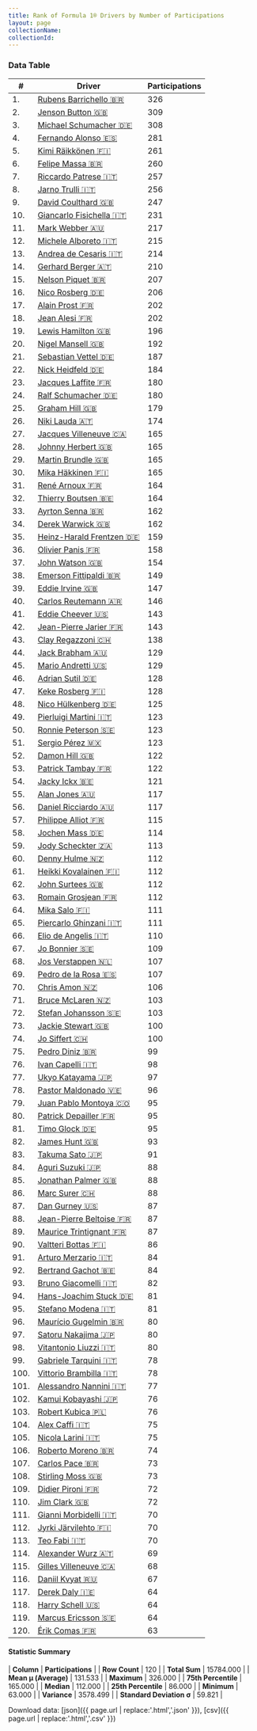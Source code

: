 ```yaml
---
title: Rank of Formula 1® Drivers by Number of Participations
layout: page
collectionName: 
collectionId: 
---
```




<canvas id="chart" width="400" height="180"></canvas>
<script>
var data = {
  "labels" : [
    "Rubens Barrichello",
    "Jenson Button",
    "Michael Schumacher",
    "Fernando Alonso",
    "Kimi Räikkönen",
    "Felipe Massa",
    "Riccardo Patrese",
    "Jarno Trulli",
    "David Coulthard",
    "Giancarlo Fisichella",
    "Mark Webber",
    "Michele Alboreto",
    "Andrea de Cesaris",
    "Gerhard Berger",
    "Nelson Piquet",
    "Nico Rosberg",
    "Alain Prost",
    "Jean Alesi",
    "Lewis Hamilton",
    "Nigel Mansell",
    "Sebastian Vettel",
    "Nick Heidfeld",
    "Jacques Laffite",
    "Ralf Schumacher",
    "Graham Hill",
    "Niki Lauda",
    "Jacques Villeneuve",
    "Johnny Herbert",
    "Martin Brundle",
    "Mika Häkkinen",
    "René Arnoux",
    "Thierry Boutsen",
    "Ayrton Senna",
    "Derek Warwick",
    "Heinz-Harald Frentzen",
    "Olivier Panis",
    "John Watson",
    "Emerson Fittipaldi",
    "Eddie Irvine",
    "Carlos Reutemann",
    "Eddie Cheever",
    "Jean-Pierre Jarier",
    "Clay Regazzoni",
    "Jack Brabham",
    "Mario Andretti",
    "Adrian Sutil",
    "Keke Rosberg",
    "Nico Hülkenberg",
    "Pierluigi Martini",
    "Ronnie Peterson",
    "Sergio Pérez",
    "Damon Hill",
    "Patrick Tambay",
    "Jacky Ickx",
    "Alan Jones",
    "Daniel Ricciardo",
    "Philippe Alliot",
    "Jochen Mass",
    "Jody Scheckter",
    "Denny Hulme",
    "Heikki Kovalainen",
    "John Surtees",
    "Romain Grosjean",
    "Mika Salo",
    "Piercarlo Ghinzani",
    "Elio de Angelis",
    "Jo Bonnier",
    "Jos Verstappen",
    "Pedro de la Rosa",
    "Chris Amon",
    "Bruce McLaren",
    "Stefan Johansson",
    "Jackie Stewart",
    "Jo Siffert",
    "Pedro Diniz",
    "Ivan Capelli",
    "Ukyo Katayama",
    "Pastor Maldonado",
    "Juan Pablo Montoya",
    "Patrick Depailler",
    "Timo Glock",
    "James Hunt",
    "Takuma Sato",
    "Aguri Suzuki",
    "Jonathan Palmer",
    "Marc Surer",
    "Dan Gurney",
    "Jean-Pierre Beltoise",
    "Maurice Trintignant",
    "Valtteri Bottas",
    "Arturo Merzario",
    "Bertrand Gachot",
    "Bruno Giacomelli",
    "Hans-Joachim Stuck",
    "Stefano Modena",
    "Maurício Gugelmin",
    "Satoru Nakajima",
    "Vitantonio Liuzzi",
    "Gabriele Tarquini",
    "Vittorio Brambilla",
    "Alessandro Nannini",
    "Kamui Kobayashi",
    "Robert Kubica",
    "Alex Caffi",
    "Nicola Larini",
    "Roberto Moreno",
    "Carlos Pace",
    "Stirling Moss",
    "Didier Pironi",
    "Jim Clark",
    "Gianni Morbidelli",
    "Jyrki Järvilehto",
    "Teo Fabi",
    "Alexander Wurz",
    "Gilles Villeneuve",
    "Daniil Kvyat",
    "Derek Daly",
    "Harry Schell",
    "Marcus Ericsson",
    "Érik Comas"
  ],
  "datasets" : [
    {
      "label" : "Participations",
      "data" : [
        326,
        309,
        308,
        281,
        261,
        260,
        257,
        256,
        247,
        231,
        217,
        215,
        214,
        210,
        207,
        206,
        202,
        202,
        196,
        192,
        187,
        184,
        180,
        180,
        179,
        174,
        165,
        165,
        165,
        165,
        164,
        164,
        162,
        162,
        159,
        158,
        154,
        149,
        147,
        146,
        143,
        143,
        138,
        129,
        129,
        128,
        128,
        125,
        123,
        123,
        123,
        122,
        122,
        121,
        117,
        117,
        115,
        114,
        113,
        112,
        112,
        112,
        112,
        111,
        111,
        110,
        109,
        107,
        107,
        106,
        103,
        103,
        100,
        100,
        99,
        98,
        97,
        96,
        95,
        95,
        95,
        93,
        91,
        88,
        88,
        88,
        87,
        87,
        87,
        86,
        84,
        84,
        82,
        81,
        81,
        80,
        80,
        80,
        78,
        78,
        77,
        76,
        76,
        75,
        75,
        74,
        73,
        73,
        72,
        72,
        70,
        70,
        70,
        69,
        68,
        67,
        64,
        64,
        64,
        63
      ],
      "borderColor" : [
        "#1D181E",
        "#1D181E",
        "#1D181E",
        "#1D181E",
        "#1D181E",
        "#1D181E",
        "#1D181E",
        "#1D181E",
        "#1D181E",
        "#1D181E",
        "#1D181E",
        "#1D181E",
        "#1D181E",
        "#1D181E",
        "#1D181E",
        "#1D181E",
        "#1D181E",
        "#1D181E",
        "#1D181E",
        "#1D181E",
        "#1D181E",
        "#1D181E",
        "#1D181E",
        "#1D181E",
        "#1D181E",
        "#1D181E",
        "#1D181E",
        "#1D181E",
        "#1D181E",
        "#1D181E",
        "#1D181E",
        "#1D181E",
        "#1D181E",
        "#1D181E",
        "#1D181E",
        "#1D181E",
        "#1D181E",
        "#1D181E",
        "#1D181E",
        "#1D181E",
        "#1D181E",
        "#1D181E",
        "#1D181E",
        "#1D181E",
        "#1D181E",
        "#1D181E",
        "#1D181E",
        "#1D181E",
        "#1D181E",
        "#1D181E",
        "#1D181E",
        "#1D181E",
        "#1D181E",
        "#1D181E",
        "#1D181E",
        "#1D181E",
        "#1D181E",
        "#1D181E",
        "#1D181E",
        "#1D181E",
        "#1D181E",
        "#1D181E",
        "#1D181E",
        "#1D181E",
        "#1D181E",
        "#1D181E",
        "#1D181E",
        "#1D181E",
        "#1D181E",
        "#1D181E",
        "#1D181E",
        "#1D181E",
        "#1D181E",
        "#1D181E",
        "#1D181E",
        "#1D181E",
        "#1D181E",
        "#1D181E",
        "#1D181E",
        "#1D181E",
        "#1D181E",
        "#1D181E",
        "#1D181E",
        "#1D181E",
        "#1D181E",
        "#1D181E",
        "#1D181E",
        "#1D181E",
        "#1D181E",
        "#1D181E",
        "#1D181E",
        "#1D181E",
        "#1D181E",
        "#1D181E",
        "#1D181E",
        "#1D181E",
        "#1D181E",
        "#1D181E",
        "#1D181E",
        "#1D181E",
        "#1D181E",
        "#1D181E",
        "#1D181E",
        "#1D181E",
        "#1D181E",
        "#1D181E",
        "#1D181E",
        "#1D181E",
        "#1D181E",
        "#1D181E",
        "#1D181E",
        "#1D181E",
        "#1D181E",
        "#1D181E",
        "#1D181E",
        "#1D181E",
        "#1D181E",
        "#1D181E",
        "#1D181E",
        "#1D181E"
      ],
      "borderWidth" : 1,
      "backgroundColor" : [
        "#9C8E8D",
        "#9C8E8D",
        "#9C8E8D",
        "#9C8E8D",
        "#9C8E8D",
        "#9C8E8D",
        "#9C8E8D",
        "#9C8E8D",
        "#9C8E8D",
        "#9C8E8D",
        "#9C8E8D",
        "#9C8E8D",
        "#9C8E8D",
        "#9C8E8D",
        "#9C8E8D",
        "#9C8E8D",
        "#9C8E8D",
        "#9C8E8D",
        "#9C8E8D",
        "#9C8E8D",
        "#9C8E8D",
        "#9C8E8D",
        "#9C8E8D",
        "#9C8E8D",
        "#9C8E8D",
        "#9C8E8D",
        "#9C8E8D",
        "#9C8E8D",
        "#9C8E8D",
        "#9C8E8D",
        "#9C8E8D",
        "#9C8E8D",
        "#9C8E8D",
        "#9C8E8D",
        "#9C8E8D",
        "#9C8E8D",
        "#9C8E8D",
        "#9C8E8D",
        "#9C8E8D",
        "#9C8E8D",
        "#9C8E8D",
        "#9C8E8D",
        "#9C8E8D",
        "#9C8E8D",
        "#9C8E8D",
        "#9C8E8D",
        "#9C8E8D",
        "#9C8E8D",
        "#9C8E8D",
        "#9C8E8D",
        "#9C8E8D",
        "#9C8E8D",
        "#9C8E8D",
        "#9C8E8D",
        "#9C8E8D",
        "#9C8E8D",
        "#9C8E8D",
        "#9C8E8D",
        "#9C8E8D",
        "#9C8E8D",
        "#9C8E8D",
        "#9C8E8D",
        "#9C8E8D",
        "#9C8E8D",
        "#9C8E8D",
        "#9C8E8D",
        "#9C8E8D",
        "#9C8E8D",
        "#9C8E8D",
        "#9C8E8D",
        "#9C8E8D",
        "#9C8E8D",
        "#9C8E8D",
        "#9C8E8D",
        "#9C8E8D",
        "#9C8E8D",
        "#9C8E8D",
        "#9C8E8D",
        "#9C8E8D",
        "#9C8E8D",
        "#9C8E8D",
        "#9C8E8D",
        "#9C8E8D",
        "#9C8E8D",
        "#9C8E8D",
        "#9C8E8D",
        "#9C8E8D",
        "#9C8E8D",
        "#9C8E8D",
        "#9C8E8D",
        "#9C8E8D",
        "#9C8E8D",
        "#9C8E8D",
        "#9C8E8D",
        "#9C8E8D",
        "#9C8E8D",
        "#9C8E8D",
        "#9C8E8D",
        "#9C8E8D",
        "#9C8E8D",
        "#9C8E8D",
        "#9C8E8D",
        "#9C8E8D",
        "#9C8E8D",
        "#9C8E8D",
        "#9C8E8D",
        "#9C8E8D",
        "#9C8E8D",
        "#9C8E8D",
        "#9C8E8D",
        "#9C8E8D",
        "#9C8E8D",
        "#9C8E8D",
        "#9C8E8D",
        "#9C8E8D",
        "#9C8E8D",
        "#9C8E8D",
        "#9C8E8D",
        "#9C8E8D",
        "#9C8E8D"
      ]
    }
  ]
};
var options = {
  legend: {
    display: false
  },
  scales: {
    xAxes: [{
      ticks: {
        beginAtZero: true,
        maxRotation: 180,
        display: window.innerWidth > 800
      }
    }],
    yAxes: [{
      ticks: {
        beginAtZero: true
      }
    }]
  },
  onResize: function(chart, size) {
    chart.options.scales.xAxes[0].ticks.display = size.width > 800;
  }
};
var chart = new Chart("chart", {
    data: data,
    type: 'bar',
    options: options
});
</script>



### Data Table

| # | Driver | Participations |
|--|--|--|
| 1. | [Rubens Barrichello 🇧🇷](/f1/drivers/barrichello) | 326 |
| 2. | [Jenson Button 🇬🇧](/f1/drivers/button) | 309 |
| 3. | [Michael Schumacher 🇩🇪](/f1/drivers/michael_schumacher) | 308 |
| 4. | [Fernando Alonso 🇪🇸](/f1/drivers/alonso) | 281 |
| 5. | [Kimi Räikkönen 🇫🇮](/f1/drivers/raikkonen) | 261 |
| 6. | [Felipe Massa 🇧🇷](/f1/drivers/massa) | 260 |
| 7. | [Riccardo Patrese 🇮🇹](/f1/drivers/patrese) | 257 |
| 8. | [Jarno Trulli 🇮🇹](/f1/drivers/trulli) | 256 |
| 9. | [David Coulthard 🇬🇧](/f1/drivers/coulthard) | 247 |
| 10. | [Giancarlo Fisichella 🇮🇹](/f1/drivers/fisichella) | 231 |
| 11. | [Mark Webber 🇦🇺](/f1/drivers/webber) | 217 |
| 12. | [Michele Alboreto 🇮🇹](/f1/drivers/alboreto) | 215 |
| 13. | [Andrea de Cesaris 🇮🇹](/f1/drivers/cesaris) | 214 |
| 14. | [Gerhard Berger 🇦🇹](/f1/drivers/berger) | 210 |
| 15. | [Nelson Piquet 🇧🇷](/f1/drivers/piquet) | 207 |
| 16. | [Nico Rosberg 🇩🇪](/f1/drivers/rosberg) | 206 |
| 17. | [Alain Prost 🇫🇷](/f1/drivers/prost) | 202 |
| 18. | [Jean Alesi 🇫🇷](/f1/drivers/alesi) | 202 |
| 19. | [Lewis Hamilton 🇬🇧](/f1/drivers/hamilton) | 196 |
| 20. | [Nigel Mansell 🇬🇧](/f1/drivers/mansell) | 192 |
| 21. | [Sebastian Vettel 🇩🇪](/f1/drivers/vettel) | 187 |
| 22. | [Nick Heidfeld 🇩🇪](/f1/drivers/heidfeld) | 184 |
| 23. | [Jacques Laffite 🇫🇷](/f1/drivers/laffite) | 180 |
| 24. | [Ralf Schumacher 🇩🇪](/f1/drivers/ralf_schumacher) | 180 |
| 25. | [Graham Hill 🇬🇧](/f1/drivers/hill) | 179 |
| 26. | [Niki Lauda 🇦🇹](/f1/drivers/lauda) | 174 |
| 27. | [Jacques Villeneuve 🇨🇦](/f1/drivers/villeneuve) | 165 |
| 28. | [Johnny Herbert 🇬🇧](/f1/drivers/herbert) | 165 |
| 29. | [Martin Brundle 🇬🇧](/f1/drivers/brundle) | 165 |
| 30. | [Mika Häkkinen 🇫🇮](/f1/drivers/hakkinen) | 165 |
| 31. | [René Arnoux 🇫🇷](/f1/drivers/arnoux) | 164 |
| 32. | [Thierry Boutsen 🇧🇪](/f1/drivers/boutsen) | 164 |
| 33. | [Ayrton Senna 🇧🇷](/f1/drivers/senna) | 162 |
| 34. | [Derek Warwick 🇬🇧](/f1/drivers/warwick) | 162 |
| 35. | [Heinz-Harald Frentzen 🇩🇪](/f1/drivers/frentzen) | 159 |
| 36. | [Olivier Panis 🇫🇷](/f1/drivers/panis) | 158 |
| 37. | [John Watson 🇬🇧](/f1/drivers/watson) | 154 |
| 38. | [Emerson Fittipaldi 🇧🇷](/f1/drivers/emerson_fittipaldi) | 149 |
| 39. | [Eddie Irvine 🇬🇧](/f1/drivers/irvine) | 147 |
| 40. | [Carlos Reutemann 🇦🇷](/f1/drivers/reutemann) | 146 |
| 41. | [Eddie Cheever 🇺🇸](/f1/drivers/cheever) | 143 |
| 42. | [Jean-Pierre Jarier 🇫🇷](/f1/drivers/jarier) | 143 |
| 43. | [Clay Regazzoni 🇨🇭](/f1/drivers/regazzoni) | 138 |
| 44. | [Jack Brabham 🇦🇺](/f1/drivers/jack_brabham) | 129 |
| 45. | [Mario Andretti 🇺🇸](/f1/drivers/mario_andretti) | 129 |
| 46. | [Adrian Sutil 🇩🇪](/f1/drivers/sutil) | 128 |
| 47. | [Keke Rosberg 🇫🇮](/f1/drivers/keke_rosberg) | 128 |
| 48. | [Nico Hülkenberg 🇩🇪](/f1/drivers/hulkenberg) | 125 |
| 49. | [Pierluigi Martini 🇮🇹](/f1/drivers/martini) | 123 |
| 50. | [Ronnie Peterson 🇸🇪](/f1/drivers/peterson) | 123 |
| 51. | [Sergio Pérez 🇲🇽](/f1/drivers/perez) | 123 |
| 52. | [Damon Hill 🇬🇧](/f1/drivers/damon_hill) | 122 |
| 53. | [Patrick Tambay 🇫🇷](/f1/drivers/tambay) | 122 |
| 54. | [Jacky Ickx 🇧🇪](/f1/drivers/ickx) | 121 |
| 55. | [Alan Jones 🇦🇺](/f1/drivers/jones) | 117 |
| 56. | [Daniel Ricciardo 🇦🇺](/f1/drivers/ricciardo) | 117 |
| 57. | [Philippe Alliot 🇫🇷](/f1/drivers/alliot) | 115 |
| 58. | [Jochen Mass 🇩🇪](/f1/drivers/mass) | 114 |
| 59. | [Jody Scheckter 🇿🇦](/f1/drivers/scheckter) | 113 |
| 60. | [Denny Hulme 🇳🇿](/f1/drivers/hulme) | 112 |
| 61. | [Heikki Kovalainen 🇫🇮](/f1/drivers/kovalainen) | 112 |
| 62. | [John Surtees 🇬🇧](/f1/drivers/surtees) | 112 |
| 63. | [Romain Grosjean 🇫🇷](/f1/drivers/grosjean) | 112 |
| 64. | [Mika Salo 🇫🇮](/f1/drivers/salo) | 111 |
| 65. | [Piercarlo Ghinzani 🇮🇹](/f1/drivers/ghinzani) | 111 |
| 66. | [Elio de Angelis 🇮🇹](/f1/drivers/angelis) | 110 |
| 67. | [Jo Bonnier 🇸🇪](/f1/drivers/bonnier) | 109 |
| 68. | [Jos Verstappen 🇳🇱](/f1/drivers/verstappen) | 107 |
| 69. | [Pedro de la Rosa 🇪🇸](/f1/drivers/rosa) | 107 |
| 70. | [Chris Amon 🇳🇿](/f1/drivers/amon) | 106 |
| 71. | [Bruce McLaren 🇳🇿](/f1/drivers/mclaren) | 103 |
| 72. | [Stefan Johansson 🇸🇪](/f1/drivers/johansson) | 103 |
| 73. | [Jackie Stewart 🇬🇧](/f1/drivers/stewart) | 100 |
| 74. | [Jo Siffert 🇨🇭](/f1/drivers/siffert) | 100 |
| 75. | [Pedro Diniz 🇧🇷](/f1/drivers/diniz) | 99 |
| 76. | [Ivan Capelli 🇮🇹](/f1/drivers/capelli) | 98 |
| 77. | [Ukyo Katayama 🇯🇵](/f1/drivers/katayama) | 97 |
| 78. | [Pastor Maldonado 🇻🇪](/f1/drivers/maldonado) | 96 |
| 79. | [Juan Pablo Montoya 🇨🇴](/f1/drivers/montoya) | 95 |
| 80. | [Patrick Depailler 🇫🇷](/f1/drivers/depailler) | 95 |
| 81. | [Timo Glock 🇩🇪](/f1/drivers/glock) | 95 |
| 82. | [James Hunt 🇬🇧](/f1/drivers/hunt) | 93 |
| 83. | [Takuma Sato 🇯🇵](/f1/drivers/sato) | 91 |
| 84. | [Aguri Suzuki 🇯🇵](/f1/drivers/suzuki) | 88 |
| 85. | [Jonathan Palmer 🇬🇧](/f1/drivers/palmer) | 88 |
| 86. | [Marc Surer 🇨🇭](/f1/drivers/surer) | 88 |
| 87. | [Dan Gurney 🇺🇸](/f1/drivers/gurney) | 87 |
| 88. | [Jean-Pierre Beltoise 🇫🇷](/f1/drivers/beltoise) | 87 |
| 89. | [Maurice Trintignant 🇫🇷](/f1/drivers/trintignant) | 87 |
| 90. | [Valtteri Bottas 🇫🇮](/f1/drivers/bottas) | 86 |
| 91. | [Arturo Merzario 🇮🇹](/f1/drivers/merzario) | 84 |
| 92. | [Bertrand Gachot 🇧🇪](/f1/drivers/gachot) | 84 |
| 93. | [Bruno Giacomelli 🇮🇹](/f1/drivers/giacomelli) | 82 |
| 94. | [Hans-Joachim Stuck 🇩🇪](/f1/drivers/stuck) | 81 |
| 95. | [Stefano Modena 🇮🇹](/f1/drivers/modena) | 81 |
| 96. | [Maurício Gugelmin 🇧🇷](/f1/drivers/gugelmin) | 80 |
| 97. | [Satoru Nakajima 🇯🇵](/f1/drivers/satoru_nakajima) | 80 |
| 98. | [Vitantonio Liuzzi 🇮🇹](/f1/drivers/liuzzi) | 80 |
| 99. | [Gabriele Tarquini 🇮🇹](/f1/drivers/tarquini) | 78 |
| 100. | [Vittorio Brambilla 🇮🇹](/f1/drivers/brambilla) | 78 |
| 101. | [Alessandro Nannini 🇮🇹](/f1/drivers/nannini) | 77 |
| 102. | [Kamui Kobayashi 🇯🇵](/f1/drivers/kobayashi) | 76 |
| 103. | [Robert Kubica 🇵🇱](/f1/drivers/kubica) | 76 |
| 104. | [Alex Caffi 🇮🇹](/f1/drivers/caffi) | 75 |
| 105. | [Nicola Larini 🇮🇹](/f1/drivers/larini) | 75 |
| 106. | [Roberto Moreno 🇧🇷](/f1/drivers/moreno) | 74 |
| 107. | [Carlos Pace 🇧🇷](/f1/drivers/pace) | 73 |
| 108. | [Stirling Moss 🇬🇧](/f1/drivers/moss) | 73 |
| 109. | [Didier Pironi 🇫🇷](/f1/drivers/pironi) | 72 |
| 110. | [Jim Clark 🇬🇧](/f1/drivers/clark) | 72 |
| 111. | [Gianni Morbidelli 🇮🇹](/f1/drivers/morbidelli) | 70 |
| 112. | [Jyrki Järvilehto 🇫🇮](/f1/drivers/lehto) | 70 |
| 113. | [Teo Fabi 🇮🇹](/f1/drivers/fabi) | 70 |
| 114. | [Alexander Wurz 🇦🇹](/f1/drivers/wurz) | 69 |
| 115. | [Gilles Villeneuve 🇨🇦](/f1/drivers/gilles_villeneuve) | 68 |
| 116. | [Daniil Kvyat 🇷🇺](/f1/drivers/kvyat) | 67 |
| 117. | [Derek Daly 🇮🇪](/f1/drivers/daly) | 64 |
| 118. | [Harry Schell 🇺🇸](/f1/drivers/schell) | 64 |
| 119. | [Marcus Ericsson 🇸🇪](/f1/drivers/ericsson) | 64 |
| 120. | [Érik Comas 🇫🇷](/f1/drivers/comas) | 63 |

#### Statistic Summary

| **Column** | **Participations** |
| **Row Count** | 120 |
| **Total Sum** | 15784.000 |
| **Mean μ (Average)** | 131.533 |
| **Maximum** | 326.000 |
| **75th Percentile** | 165.000 |
| **Median** | 112.000 |
| **25th Percentile** | 86.000 |
| **Minimum** | 63.000 |
| **Variance** | 3578.499 |
| **Standard Deviation σ** | 59.821 |

Download data: [json]({{ page.url | replace:'.html','.json' }}), [csv]({{ page.url | replace:'.html','.csv' }})
